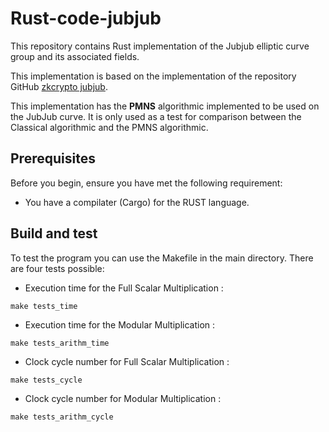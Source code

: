 # Rust-code-jubjub
This repository contains Rust implementation of the Jubjub elliptic curve group and its associated fields.

This implementation is based on the implementation of the repository GitHub [zkcrypto jubjub](https://github.com/zkcrypto/jubjub). 

This implementation has the **PMNS** algorithmic implemented to be used on the JubJub curve. It is only used as a test for comparison between the Classical algorithmic and the PMNS algorithmic.

## Prerequisites

Before you begin, ensure you have met the following requirement:

- You have a compilater (Cargo) for the RUST language.

## Build and test

To test the program you can use the Makefile in the main directory.
There are four tests possible:
* Execution time for the Full Scalar Multiplication : 
```
make tests_time
```
* Execution time for the Modular Multiplication :
```
make tests_arithm_time
```
* Clock cycle number for Full Scalar Multiplication :
```
make tests_cycle
```
* Clock cycle number for Modular Multiplication :
```
make tests_arithm_cycle
```
